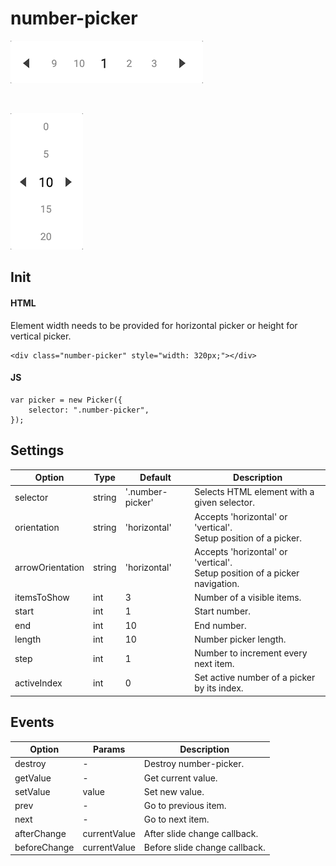 # number-picker

![](number-picker-horizontal.gif)

<br>

![](number-picker-vertical.gif)

## Init

#### HTML

Element width needs to be provided for horizontal picker or height for vertical picker.

```
<div class="number-picker" style="width: 320px;"></div>
```

#### JS

```
var picker = new Picker({
    selector: ".number-picker",
});
```

## Settings

| Option            | Type    | Default           | Description                                 |
| -------------     | ------- | ------------------| ------------------------------------------- |
| selector          | string  | '.number-picker'  | Selects HTML element with a given selector. |
| orientation       | string  | 'horizontal'      | Accepts 'horizontal' or 'vertical'.<br>Setup position of a picker.|
| arrowOrientation  | string  | 'horizontal'      | Accepts 'horizontal' or 'vertical'.<br>Setup position of a picker navigation. |
| itemsToShow       | int     | 3                 | Number of a visible items.                  |
| start             | int     | 1                 | Start number.                               |
| end               | int     | 10                | End number.                                 |
| length            | int     | 10                | Number picker length.                       |
| step              | int     | 1                 | Number to increment every next item.        |
| activeIndex       | int     | 0                 | Set active number of a picker by its index. |


## Events

| Option        | Params        | Description                   | 
| ------------- | ------------- | ------------------------------|
| destroy       | -             | Destroy number-picker.        |
| getValue      | -             | Get current value.            |
| setValue      | value         | Set new value.                |
| prev          | -             | Go to previous item.          |
| next          | -             | Go to next item.              |
| afterChange   | currentValue  | After slide change callback.  |
| beforeChange  | currentValue  | Before slide change callback. |
